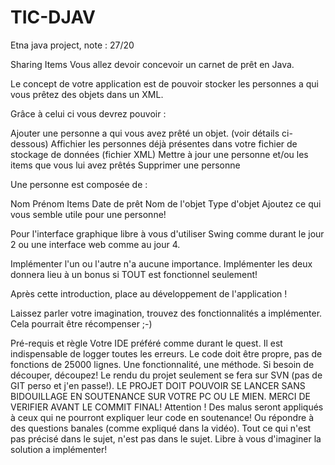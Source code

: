# TIC-DJAV
Etna java project, note : 27/20



 Sharing Items
Vous allez devoir concevoir un carnet de prêt en Java.

Le concept de votre application est de pouvoir stocker les personnes a qui vous prêtez des objets dans un XML.

Grâce à celui ci vous devrez pouvoir :

Ajouter une personne a qui vous avez prêté un objet. (voir détails ci-dessous)
Affichier les personnes déjà présentes dans votre fichier de stockage de données (fichier XML)
Mettre à jour une personne et/ou les items que vous lui avez prêtés
Supprimer une personne

Une personne est composée de :

Nom
Prénom
Items
Date de prêt
Nom de l'objet
Type d'objet
Ajoutez ce qui vous semble utile pour une personne!

Pour l'interface graphique libre à vous d'utiliser Swing comme durant le jour 2 ou une interface web comme au jour 4.

Implémenter l'un ou l'autre n'a aucune importance. Implémenter les deux donnera lieu à un bonus si TOUT est fonctionnel seulement!

Après cette introduction, place au développement de l'application !

Laissez parler votre imagination, trouvez des fonctionnalités a implémenter. Cela pourrait être récompenser ;-)

 Pré-requis et règle
Votre IDE préféré comme durant le quest.
Il est indispensable de logger toutes les erreurs.
Le code doit être propre, pas de fonctions de 25000 lignes. Une fonctionnalité, une méthode. Si besoin de découper, découpez!
Le rendu du projet seulement se fera sur SVN (pas de GIT perso et j'en passe!).
LE PROJET DOIT POUVOIR SE LANCER SANS BIDOUILLAGE EN SOUTENANCE SUR VOTRE PC OU LE MIEN. MERCI DE VERIFIER AVANT LE COMMIT FINAL!
 Attention !
Des malus seront appliqués à ceux qui ne pourront expliquer leur code en soutenance! Ou répondre à des questions banales (comme expliqué dans la vidéo).
Tout ce qui n'est pas précisé dans le sujet, n'est pas dans le sujet. Libre à vous d'imaginer la solution a implémenter!
